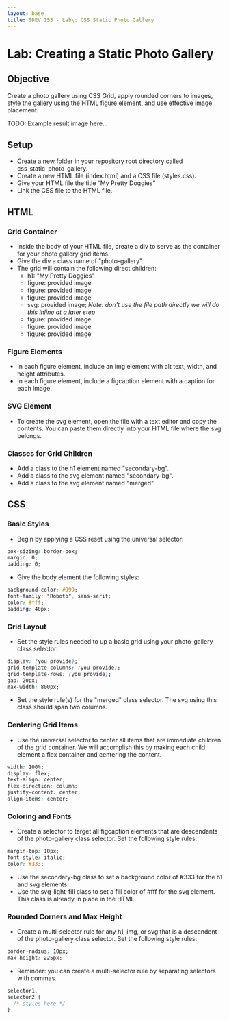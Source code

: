 ```yaml
---
layout: base
title: SDEV 153 - Lab\: CSS Static Photo Gallery
---
```


# Lab: Creating a Static Photo Gallery

## Objective

Create a photo gallery using CSS Grid, apply rounded corners to images, style the gallery using the HTML figure element, and use effective image placement.

TODO: Example result image here...

## Setup

- Create a new folder in your repository root directory called css_static_photo_gallery.
- Create a new HTML file (index.html) and a CSS file (styles.css).
- Give your HTML file the title “My Pretty Doggies”
- Link the CSS file to the HTML file.

## HTML

### Grid Container

- Inside the body of your HTML file, create a div to serve as the container for your photo gallery grid items.
- Give the div a class name of "photo-gallery".
- The grid will contain the following direct children:
  - h1: "My Pretty Doggies"
  - figure: provided image
  - figure: provided image
  - figure: provided image
  - svg: provided image; _Note: don't use the file path directly we will do this inline at a later step_
  - figure: provided image
  - figure: provided image
  - figure: provided image

### Figure Elements

- In each figure element, include an img element with alt text, width, and height attributes.
- In each figure element, include a figcaption element with a caption for each image.

### SVG Element

- To create the svg element, open the file with a text editor and copy the contents. You can paste them directly into your HTML file where the svg belongs.

### Classes for Grid Children

- Add a class to the h1 element named "secondary-bg".
- Add a class to the svg element named "secondary-bg".
- Add a class to the svg element named "merged".

## CSS

### Basic Styles

- Begin by applying a CSS reset using the universal selector:

```css
box-sizing: border-box;
margin: 0;
padding: 0;
```

- Give the body element the following styles:

```css
background-color: #999;
font-family: "Roboto", sans-serif;
color: #fff;
padding: 40px;
```

### Grid Layout

- Set the style rules needed to up a basic grid using your photo-gallery class selector:

```css
display: (you provide);
grid-template-columns: (you provide);
grid-template-rows: (you provide);
gap: 20px;
max-width: 800px;
```

- Set the style rule(s) for the "merged" class selector. The svg using this class should span two columns.

### Centering Grid Items

- Use the universal selector to center all items that are immediate children of the grid container. We will accomplish this by making each child element a flex container and centering the content.

```css
width: 100%;
display: flex;
text-align: center;
flex-direction: column;
justify-content: center;
align-items: center;
```

### Coloring and Fonts

- Create a selector to target all figcaption elements that are descendants of the photo-gallery class selector. Set the following style rules:

```css
margin-top: 10px;
font-style: italic;
color: #333;
```

- Use the secondary-bg class to set a background color of #333 for the h1 and svg elements.
- Use the svg-light-fill class to set a fill color of #fff for the svg element. This class is already in place in the HTML.

### Rounded Corners and Max Height

- Create a multi-selector rule for any h1, img, or svg that is a descendent of the photo-gallery class selector. Set the following style rules:

```css
border-radius: 10px;
max-height: 225px;
```

- Reminder: you can create a multi-selector rule by separating selectors with commas.

```css
selector1,
selector2 {
  /* styles here */
}
```
